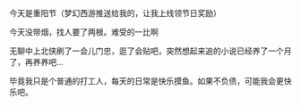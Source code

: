 今天是重阳节（梦幻西游推送给我的，让我上线领节日奖励）

今天没带烟，找人要了两根。难受的一比啊

无聊中上北侠刷了一会儿门忠，逛了会贴吧，突然想起来追的小说已经养了一个月了，再养养吧...

毕竟我只是个普通的打工人，每天的日常是快乐摸鱼。如果不负债，可能我会更快乐吧。

